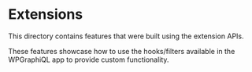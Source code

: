 # Extensions

This directory contains features that were built using the extension APIs.

These features showcase how to use the hooks/filters available in the WPGraphiQL app to provide custom functionality.
